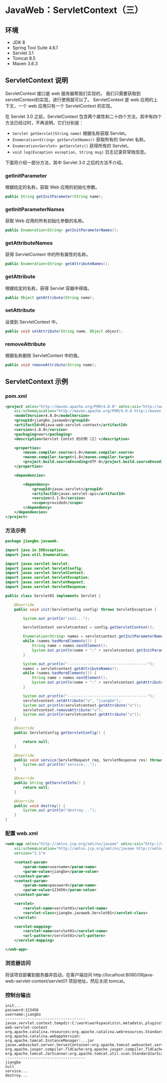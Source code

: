 # JavaWeb：ServletContext（三）

## 环境

- JDK 8
- Spring Tool Suite 4.6.1
- Servlet 3.1
- Tomcat 8.5
- Maven 3.6.3

## ServletContext 说明

ServletContext 接口是 web 服务器帮我们实现的，
我们只需要获取到 servletContext的实现，进行使用就可以了。
ServletContext 是 web 应用的上下文，一个 web 应用只有一个 ServletContext 的实现。

在 Servlet 3.0 之前，ServletContext 包含两个属性和二十四个方法，其中有四个方法已经过时，不再说明，它们分别是：

- `Servlet getServlet(String name)` 根据名称获取 Servlet。
- `Enumeration<String> getServletNames()` 获取所有的 Servlet 名称。
- `Enumeration<Servlet> getServlets()` 获得所有的 Servlet。
- `void log(Exception exception, String msg)` 日志记录异常栈信息。

下面将介绍一部分方法，其中 Servlet 3.0 之后的方法不介绍。

### getInitParameter

根据给定的名称，获取 Web 应用的初始化参数。

```java
public String getInitParameter(String name);
```

### getInitParameterNames

获取 Web 应用的所有初始化参数的名称。

```java
public Enumeration<String> getInitParameterNames();
```

### getAttributeNames

获得 ServletContext 中的所有属性的名称。

```java
public Enumeration<String> getAttributeNames();
```

### getAttribute

根据给定的名称，获得 Servlet 容器中得值。

```java
public Object getAttribute(String name);
```

### setAttribute

设值到 ServletContext 中。

```java
public void setAttribute(String name, Object object);
```

### removeAttribute

根据名称删除 ServletContext 中的值。

```java
public void removeAttribute(String name);
```

## ServletContext 示例

### pom.xml

```xml
<project xmlns="http://maven.apache.org/POM/4.0.0" xmlns:xsi="http://www.w3.org/2001/XMLSchema-instance"
    xsi:schemaLocation="http://maven.apache.org/POM/4.0.0 http://maven.apache.org/xsd/maven-4.0.0.xsd">
    <modelVersion>4.0.0</modelVersion>
    <groupId>jiangbo.javaweb</groupId>
    <artifactId>06java-web-servlet-context</artifactId>
    <version>1.0.0</version>
    <packaging>war</packaging>
    <description>Servlet Contxt 的示例（三）</description>

    <properties>
        <maven.compiler.source>1.8</maven.compiler.source>
        <maven.compiler.target>1.8</maven.compiler.target>
        <project.build.sourceEncoding>UTF-8</project.build.sourceEncoding>
    </properties>

    <dependencies>

        <dependency>
            <groupId>javax.servlet</groupId>
            <artifactId>javax.servlet-api</artifactId>
            <version>3.1.0</version>
            <scope>provided</scope>
        </dependency>
    </dependencies>
</project>
```

### 方法示例

```java
package jiangbo.javaweb;

import java.io.IOException;
import java.util.Enumeration;

import javax.servlet.Servlet;
import javax.servlet.ServletConfig;
import javax.servlet.ServletContext;
import javax.servlet.ServletException;
import javax.servlet.ServletRequest;
import javax.servlet.ServletResponse;

public class Servlet01 implements Servlet {

    @Override
    public void init(ServletConfig config) throws ServletException {

        System.out.println("init...");

        ServletContext servletcontext = config.getServletContext();

        Enumeration<String> names = servletcontext.getInitParameterNames();
        while (names.hasMoreElements()) {
            String name = names.nextElement();
            System.out.println(name + ":" + servletcontext.getInitParameter(name));
        }

        System.out.println("------------------------------------");
        names = servletcontext.getAttributeNames();
        while (names.hasMoreElements()) {
            String name = names.nextElement();
            System.out.println(name + ":" + servletcontext.getAttribute(name));
        }

        System.out.println("------------------------------------");
        servletcontext.setAttribute("u", "jiangbo");
        System.out.println(servletcontext.getAttribute("u"));
        servletcontext.removeAttribute("u");
        System.out.println(servletcontext.getAttribute("u"));
    }

    @Override
    public ServletConfig getServletConfig() {

        return null;
    }

    @Override
    public void service(ServletRequest req, ServletResponse res) throws ServletException, IOException {
        System.out.println("service...");
    }

    @Override
    public String getServletInfo() {
        return null;
    }

    @Override
    public void destroy() {
        System.out.println("destroy...");
    }
}
```

### 配置 web.xml

```xml
<web-app xmlns="http://xmlns.jcp.org/xml/ns/javaee" xmlns:xsi="http://www.w3.org/2001/XMLSchema-instance"
    xsi:schemaLocation="http://xmlns.jcp.org/xml/ns/javaee http://xmlns.jcp.org/xml/ns/javaee/web-app_3_1.xsd"
    version="3.1">

    <context-param>
        <param-name>username</param-name>
        <param-value>jiangbo</param-value>
    </context-param>
    <context-param>
        <param-name>password</param-name>
        <param-value>123456</param-value>
    </context-param>

    <servlet>
        <servlet-name>servlet01</servlet-name>
        <servlet-class>jiangbo.javaweb.Servlet01</servlet-class>
    </servlet>

    <servlet-mapping>
        <servlet-name>servlet01</servlet-name>
        <url-pattern>/servlet01</url-pattern>
    </servlet-mapping>

</web-app>
```

### 浏览器访问

将该项目部署到服务器并启动，在客户端访问 http://localhost:8080/06java-web-servlet-context/servlet01 项目地址，然后关闭 tomcat。

### 控制台输出

```text
init...
password:123456
username:jiangbo
------------------------------------
javax.servlet.context.tempdir:C:\work\workspace\sts\.metadata\.plugins\org.eclipse.wst.server.core\tmp0\work\Catalina\localhost\06java-web-servlet-context
org.apache.catalina.resources:org.apache.catalina.webresources.StandardRoot@419db7e4
org.apache.catalina.webappVersion:
org.apache.tomcat.InstanceManager:...jar
javax.websocket.server.ServerContainer:org.apache.tomcat.websocket.server.WsServerContainer@621276ec
org.apache.jasper.compiler.TldCache:org.apache.jasper.compiler.TldCache@2310cb73
org.apache.tomcat.JarScanner:org.apache.tomcat.util.scan.StandardJarScanner@f1e7a62
------------------------------------
jiangbo
null
service...
destroy...
```
